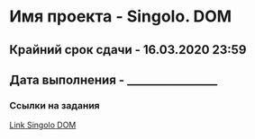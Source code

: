 # Имя проекта - Singolo. DOM
## Крайний срок сдачи - 16.03.2020 23:59
## Дата выполнения - ________________


### Ссылки на задания 
[Link Singolo DOM](https://github.com/rolling-scopes-school/tasks/blob/master/tasks/markups/level-2/singolo/singolo-DOM-ru.md)
